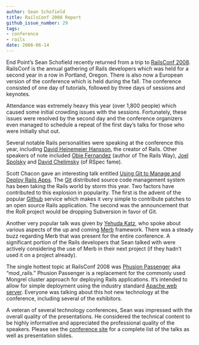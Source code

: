 ```yaml
---
author: Sean Schofield
title: RailsConf 2008 Report
github_issue_number: 29
tags:
- conference
- rails
date: 2008-06-14
---
```


End Point’s Sean Schofield recently returned from a trip to [RailsConf 2008](https://conferences.oreilly.com/rails2008/public/content/home). RailsConf is the annual gathering of Rails developers which was held for a second year in a row in Portland, Oregon. There is also now a European version of the conference which is held during the fall. The conference consisted of one day of tutorials, followed by three days of sessions and keynotes.

Attendance was extremely heavy this year (over 1,800 people) which caused some initial crowding issues with the sessions. Fortunately, these issues were resolved by the second day and the conference organizers even managed to schedule a repeat of the first day’s talks for those who were initially shut out.

Several notable Rails personalities were speaking at the conference this year, including [David Heinemeier Hansson](http://david.heinemeierhansson.com/), the creator of Rails. Other speakers of note included [Obie Fernandez](http://obiefernandez.com/) (author of The Rails Way), [Joel Spolsky](https://www.joelonsoftware.com/) and [David Chelimsky](http://blog.davidchelimsky.net/) (of RSpec fame).

Scott Chacon gave an interesting talk entitled [Using Git to Manage and Deploy Rails Apps](https://conferences.oreilly.com/rails2008/public/schedule/detail/963). The [Git](https://git-scm.com/) distributed source code management system has been taking the Rails world by storm this year. Two factors have contributed to this explosion in popularity. The first is the advent of the popular [Github](https://github.com/) service which makes it very simple to contribute patches to an open source Rails application. The second was the announcement that the RoR project would be dropping Subversion in favor of Git.

Another very popular talk was given by [Yehuda Katz](https://yehudakatz.com/), who spoke about various aspects of the up and coming [Merb](https://web.archive.org/web/20080622151128/http://merbivore.com/) framework. There was a steady buzz regarding Merb that was present for the entire conference. A significant portion of the Rails developers that Sean talked with were actively considering the use of Merb in their next project (if they hadn’t used it on a project already).

The single hottest topic at RailsConf 2008 was [Phusion Passenger](https://www.phusionpassenger.com/) aka “mod_rails.” Phusion Passenger is a replacement for the commonly used Mongrel cluster approach for deploying Rails applications. It’s intended to allow for simple deployment using the industry standard [Apache web server](https://httpd.apache.org/). Everyone was talking about this hot new technology at the conference, including several of the exhibitors.

A veteran of several technology conferences, Sean was impressed with the overall quality of the presentations. He considered the technical content to be highly informative and appreciated the professional quality of the speakers. Please see the [conference site](https://conferences.oreilly.com/rails2008/public/schedule/proceedings) for a complete list of the talks as well as presentation slides.
